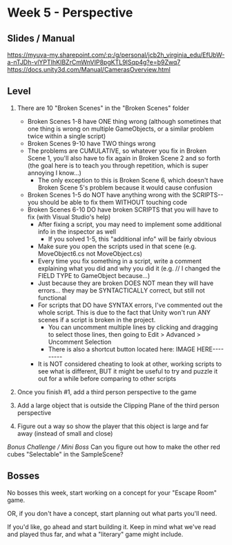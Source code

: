 # Week 5 - Perspective

## Slides / Manual

https://myuva-my.sharepoint.com/:p:/g/personal/jcb2h_virginia_edu/EfUbW-a-nTJDh-vlYPTIhKIBZrCmWnVIP8pgKTL9ISqp4g?e=b9Zwq7
https://docs.unity3d.com/Manual/CamerasOverview.html

## Level

1. There are 10 "Broken Scenes" in the "Broken Scenes" folder
	* Broken Scenes 1-8 have ONE thing wrong (although sometimes that one thing is wrong on multiple GameObjects, or a similar problem twice within a single script)
	* Broken Scenes 9-10 have TWO things wrong 
	* The problems are CUMULATIVE, so whatever you fix in Broken Scene 1, you'll also have to fix again in Broken Scene 2 and so forth (the goal here is to teach you through repetition, which is super annoying I know...)
		* The only exception to this is Broken Scene 6, which doesn't have Broken Scene 5's problem because it would cause confusion
	* Broken Scenes 1-5 do NOT have anything wrong with the SCRIPTS-- you should be able to fix them WITHOUT touching code
	* Broken Scenes 6-10 DO have broken SCRIPTS that you will have to fix (with Visual Studio's help) 
		* After fixing a script, you may need to implement some additional info in the inspector as well
			* If you solved 1-5, this "additional info" will be fairly obvious
		* Make sure you open the scripts used in that scene (e.g. MoveObject6.cs not MoveObject.cs)
		* Every time you fix something in a script, write a comment explaining what you did and why you did it (e.g. // I changed the FIELD TYPE to GameObject because...)
		* Just because they are broken DOES NOT mean they will have errors... they may be SYNTACTICALLY correct, but still not functional
		* For scripts that DO have SYNTAX errors, I've commented out the whole script. This is due to the fact that Unity won't run ANY scenes if a script is broken in the project.
			* You can uncomment multiple lines by clicking and dragging to select those lines, then going to Edit > Advanced > Uncomment Selection 
			* There is also a shortcut button located here:
			IMAGE HERE---------
		* It is NOT considered cheating to look at other, working scripts to see what is different, BUT it might be useful to try and puzzle it out for a while before comparing to other scripts

2. Once you finish #1, add a third person perspective to the game
3. Add a large object that is outside the Clipping Plane of the third person perspective
4. Figure out a way so show the player that this object is large and far away (instead of small and close)

*Bonus Challenge / Mini Boss* Can you figure out how to make the other red cubes "Selectable" in the SampleScene? 

## Bosses

No bosses this week, start working on a concept for your "Escape Room" game. 

OR, if you don't have a concept, start planning out what parts you'll need. 

If you'd like, go ahead and start building it. Keep in mind what we've read and played thus far, and what a "literary" game might include.